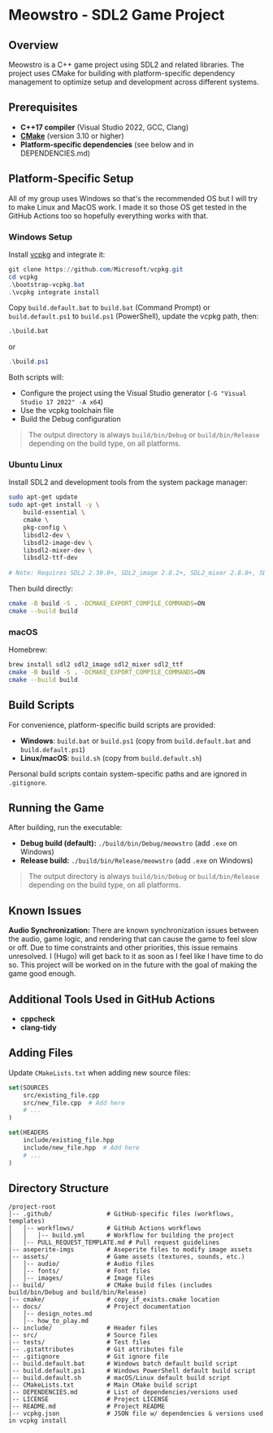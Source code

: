 # Meowstro - SDL2 Game Project

## Overview
Meowstro is a C++ game project using SDL2 and related libraries. The project uses CMake for building with platform-specific dependency management to optimize setup and development across different systems.

## Prerequisites

- **C++17 compiler** (Visual Studio 2022, GCC, Clang)
- **[CMake](https://cmake.org/download/)** (version 3.10 or higher)
- **Platform-specific dependencies** (see below and in DEPENDENCIES.md)

## Platform-Specific Setup

All of my group uses Windows so that's the recommended OS but I will try to make Linux and MacOS work. I made it so those OS get tested in the GitHub Actions too so hopefully everything works with that.

### Windows Setup

Install [vcpkg](https://github.com/microsoft/vcpkg) and integrate it:

```powershell
git clone https://github.com/Microsoft/vcpkg.git
cd vcpkg
.\bootstrap-vcpkg.bat
.\vcpkg integrate install
```

Copy `build.default.bat` to `build.bat` (Command Prompt) or `build.default.ps1` to `build.ps1` (PowerShell), update the vcpkg path, then:

```cmd
.\build.bat
```
or
```ps1
.\build.ps1
```

Both scripts will:
- Configure the project using the Visual Studio generator (`-G "Visual Studio 17 2022" -A x64`)
- Use the vcpkg toolchain file
- Build the Debug configuration

> The output directory is always `build/bin/Debug` or `build/bin/Release` depending on the build type, on all platforms.

### Ubuntu Linux

Install SDL2 and development tools from the system package manager:

```bash
sudo apt-get update
sudo apt-get install -y \
    build-essential \
    cmake \
    pkg-config \
    libsdl2-dev \
    libsdl2-image-dev \
    libsdl2-mixer-dev \
    libsdl2-ttf-dev
    
# Note: Requires SDL2 2.30.0+, SDL2_image 2.8.2+, SDL2_mixer 2.8.0+, SDL2_ttf 2.22.0+
```

Then build directly:
```bash
cmake -B build -S . -DCMAKE_EXPORT_COMPILE_COMMANDS=ON
cmake --build build
```

### macOS

Homebrew:
```bash
brew install sdl2 sdl2_image sdl2_mixer sdl2_ttf
cmake -B build -S . -DCMAKE_EXPORT_COMPILE_COMMANDS=ON
cmake --build build
```

## Build Scripts

For convenience, platform-specific build scripts are provided:

- **Windows**: `build.bat` or `build.ps1` (copy from `build.default.bat` and `build.default.ps1`)
- **Linux/macOS**: `build.sh` (copy from `build.default.sh`)

Personal build scripts contain system-specific paths and are ignored in `.gitignore`.

## Running the Game

After building, run the executable:

- **Debug build (default):** `./build/bin/Debug/meowstro` (add `.exe` on Windows)
- **Release build:** `./build/bin/Release/meowstro` (add `.exe` on Windows)

> The output directory is always `build/bin/Debug` or `build/bin/Release` depending on the build type, on all platforms.

## Known Issues

**Audio Synchronization:** There are known synchronization issues between the audio, game logic, and rendering that can cause the game to feel slow or off. Due to time constraints and other priorities, this issue remains unresolved. I (Hugo) will get back to it as soon as I feel like I have time to do so. This project will be worked on in the future with the goal of making the game good enough.

## Additional Tools Used in GitHub Actions

- **cppcheck**
- **clang-tidy**

## Adding Files

Update `CMakeLists.txt` when adding new source files:

```cmake
set(SOURCES
    src/existing_file.cpp
    src/new_file.cpp  # Add here
    # ...
)

set(HEADERS
    include/existing_file.hpp
    include/new_file.hpp  # Add here
    # ...
)
```

## Directory Structure
```
/project-root
│-- .github/               # GitHub-specific files (workflows, templates)
│   │-- workflows/         # GitHub Actions workflows
│   │   │-- build.yml      # Workflow for building the project
│   │-- PULL_REQUEST_TEMPLATE.md # Pull request guidelines
|-- aseperite-imgs         # Aseperite files to modify image assets
│-- assets/                # Game assets (textures, sounds, etc.)
│   │-- audio/             # Audio files
│   │-- fonts/             # Font files
│   │-- images/            # Image files
│-- build/                 # CMake build files (includes build/bin/Debug and build/bin/Release)
|-- cmake/                 # copy_if_exists.cmake location
│-- docs/                  # Project documentation
│   │-- design_notes.md
│   │-- how_to_play.md
│-- include/               # Header files
│-- src/                   # Source files
|-- tests/                 # Test files
│-- .gitattributes         # Git attributes file
│-- .gitignore             # Git ignore file
│-- build.default.bat      # Windows batch default build script
│-- build.default.ps1      # Windows PowerShell default build script
│-- build.default.sh       # macOS/Linux default build script
│-- CMakeLists.txt         # Main CMake build script
|-- DEPENDENCIES.md        # List of dependencies/versions used
│-- LICENSE                # Project LICENSE
│-- README.md              # Project README
|-- vcpkg.json             # JSON file w/ dependencies & versions used in vcpkg install

```
